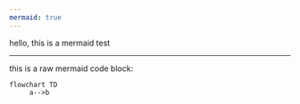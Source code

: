 ```yaml
---
mermaid: true
---
```


hello, this is a mermaid test

---

this is a raw mermaid code block:

```mermaid
flowchart TD
     a-->b
```
<script src="https://cdn.jsdelivr.net/npm/mermaid@10.0.2/dist/svgDraw-c034b55e.min.js"></script>
<script>
  $(document).ready(function () {
    mermaid.initialize({
      startOnLoad:true,
      theme: "default",
    });
    window.mermaid.init(undefined, document.querySelectorAll('.language-mermaid'));
  });
</script>
